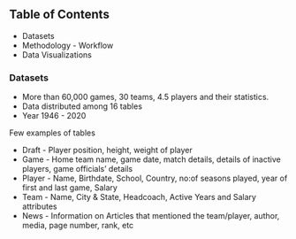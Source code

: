 ## Table of Contents
- Datasets
- Methodology - Workflow
- Data Visualizations

### Datasets
- More than 60,000 games, 30 teams, 4.5 players and their statistics.
- Data distributed among 16 tables
- Year 1946 - 2020

Few examples of tables
- Draft - Player position, height, weight of player
- Game - Home team name, game date, match details, details of inactive players, game officials’ 
details
- Player - Name, Birthdate, School, Country, no:of seasons played, year of first and last game, 
Salary 
- Team - Name, City & State, Headcoach, Active Years and Salary attributes
- News - Information on Articles that mentioned the team/player, author, media, page number, 
rank, etc
